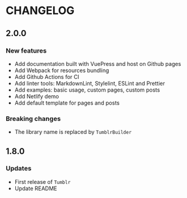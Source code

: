 # CHANGELOG

## 2.0.0

### New features

- Add documentation built with VuePress and host on Github pages
- Add Webpack for resources bundling
- Add Github Actions for CI
- Add linter tools: MarkdownLint, Stylelint, ESLint and Prettier
- Add examples: basic usage, custom pages, custom posts
- Add Netlify demo
- Add default template for pages and posts

### Breaking changes

- The library name is replaced by `TumblrBuilder`

## 1.8.0

### Updates

- First release of `Tumblr`
- Update README
